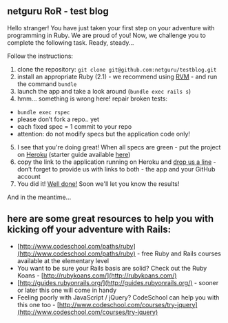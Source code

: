 ## netguru RoR - test blog

Hello stranger! You have just taken your first step on your adventure with programming in Ruby. We are proud of you! Now, we challenge you to complete the following task. Ready, steady...

Follow the instructions:

1. clone the repository: `git clone git@github.com:netguru/testblog.git`
2. install an appropriate Ruby (2.1) - we recommend using [RVM](https://rvm.io/) - and run the command `bundle`
3. launch the app and take a look around (`bundle exec rails s`)
4. hmm... something is wrong here! repair broken tests:
  * `bundle exec rspec`
  * please don’t fork a repo.. yet 
  * each fixed spec = 1 commit to your repo
  * attention: do not modify specs but the application code only!
5. I see that you're doing great! When all specs are green - put the project on [Heroku](https://www.heroku.com/) (starter guide available [here](https://devcenter.heroku.com/articles/rails3))
6. copy the link to the application running on Heroku and [drop us a line](mailto:jobs@netguru.pl) - don’t forget to provide us with links to both - the app and your GitHub account 
7. You did it! [Well done!](http://1.bp.blogspot.com/-dlddnkWJ38Q/T-gwMiX6D_I/AAAAAAAAAMk/UQnpWE1ZpMI/s1600/the-very-best-of-the-success-kid-meme.jpg) Soon we'll let you know the results!

And in the meantime...

## here are some great resources to help you with kicking off your adventure with Rails:

* [http://www.codeschool.com/paths/ruby](http://www.codeschool.com/paths/ruby) - free Ruby and Rails courses available at the elementary level 
* You want to be sure your Rails basis are solid? Check out the Ruby Koans - [http://rubykoans.com/](http://rubykoans.com/)
* [http://guides.rubyonrails.org/](http://guides.rubyonrails.org/) - sooner or later this one will come in handy
* Feeling poorly with JavaScript / jQuery? CodeSchool can help you with this one too - [http://www.codeschool.com/courses/try-jquery](http://www.codeschool.com/courses/try-jquery)

